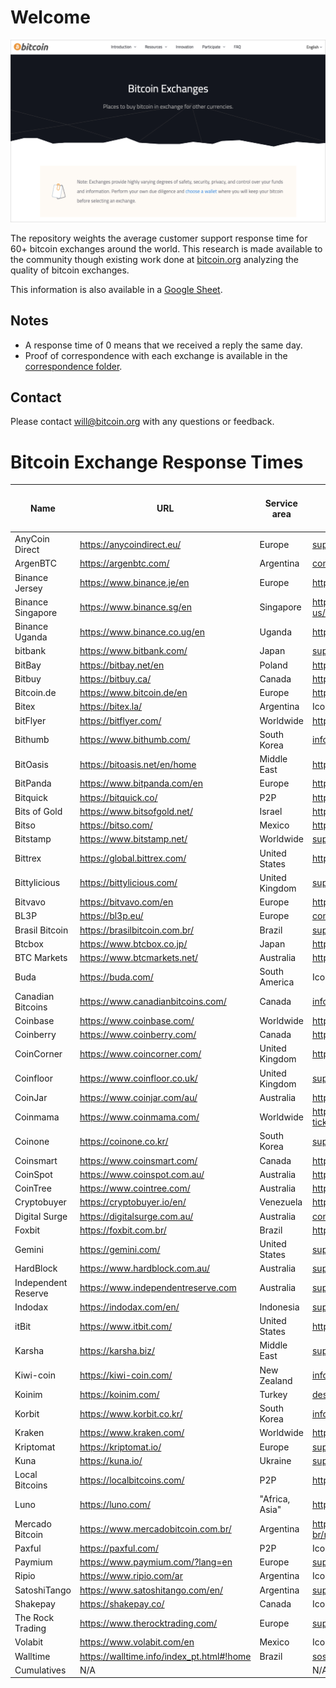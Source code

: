 # Welcome

![bitcoin_exchanges](bitcoin_exchanges.png)

The repository weights the average customer support response time for 60+
bitcoin exchanges around the world. This research is made available to the
community though existing work done at [bitcoin.org](https://bitcoin.org/)
analyzing the quality of bitcoin exchanges.

This information is also available in a [Google Sheet](https://docs.google.com/spreadsheets/d/1k90K6aCj9MMQZjDoMbQsG5_B7MZ4YHkCg_gmtP1G_ag/edit?usp=sharing).

## Notes

+ A response time of 0 means that we received a reply the same day.
+ Proof of correspondence with each exchange is available in the [correspondence folder](https://github.com/wbnns/average-response-time-bitcoin-exchanges/tree/master/correspondence).

## Contact

Please contact [will@bitcoin.org](mailto:will@bitcoin.org) with any questions or
feedback.

# Bitcoin Exchange Response Times


| Name                | URL                                       | Service area   | Contact                                                                  | Last contacted | Response time in days | Previous response time in days (1) | Previous response time in days (2) | Average response time in days | 
|---------------------|-------------------------------------------|----------------|--------------------------------------------------------------------------|----------------|-----------------------|------------------------------------|------------------------------------|-------------------------------| 
| AnyCoin Direct      | https://anycoindirect.eu/                 | Europe         | support@anycoindirect.eu                                                 | 6/4/2020       | 1                     |                                    |                                    | 1.00                          | 
| ArgenBTC            | https://argenbtc.com/                     | Argentina      | contacto@argenbtc.com                                                    | 6/4/2020       | 0                     |                                    |                                    | 0.00                          | 
| Binance Jersey      | https://www.binance.je/en                 | Europe         | https://support.binance.je/hc/en-us/requests/new                         | 6/4/2020       | 1                     |                                    |                                    | 1.00                          | 
| Binance Singapore   | https://www.binance.sg/en                 | Singapore      | https://binancesingapore.zendesk.com/hc/en-us/requests/new               | 6/4/2020       | 1                     |                                    |                                    | 1.00                          | 
| Binance Uganda      | https://www.binance.co.ug/en              | Uganda         | https://support.binance.co.ug/hc/en-us/requests/new                      | 6/4/2020       | 1                     |                                    |                                    | 1.00                          | 
| bitbank             | https://www.bitbank.com/                  | Japan          | support@bitbank.com                                                      | 6/4/2020       | 1                     |                                    |                                    | 1.00                          | 
| BitBay              | https://bitbay.net/en                     | Poland         | https://support.bitbay.net/en/support/home                               | 6/4/2020       | 1                     |                                    |                                    | 1.00                          | 
| Bitbuy              | https://bitbuy.ca/                        | Canada         | https://support.bitbuy.ca/hc/en-us/requests/new                          | 6/4/2020       | 1                     |                                    |                                    | 1.00                          | 
| Bitcoin.de          | https://www.bitcoin.de/en                 | Europe         | https://www.bitcoin.de/en/kontakt                                        | 6/8/2020       | 0                     |                                    |                                    | 0.00                          | 
| Bitex               | https://bitex.la/                         | Argentina      | Icon in bottom right-hand corner of page                                 | 6/8/2020       | 11                    |                                    |                                    | 11.00                         | 
| bitFlyer            | https://bitflyer.com/                     | Worldwide      | https://bitflyer.com/en-eu/contact                                       | 6/8/2020       | 0                     |                                    |                                    | 0.00                          | 
| Bithumb             | https://www.bithumb.com/                  | South Korea    | info@bithumbcorp.com                                                     | 6/8/2020       | 5                     |                                    |                                    | 5.00                          | 
| BitOasis            | https://bitoasis.net/en/home              | Middle East    | https://bitoasis.net/en/support                                          | 6/4/2020       | 1                     |                                    |                                    | 1.00                          | 
| BitPanda            | https://www.bitpanda.com/en               | Europe         | https://support.bitpanda.com/hc/en-us/requests/new                       | 6/4/2020       | 1                     |                                    |                                    | 1.00                          | 
| Bitquick            | https://bitquick.co/                      | P2P            | https://bitquick.co/contact                                              | 6/4/2020       | 1                     |                                    |                                    | 1.00                          | 
| Bits of Gold        | https://www.bitsofgold.net/               | Israel         | https://bitsofgoldhelp.freshdesk.com/en/support/tickets/new              | 6/4/2020       | 3                     |                                    |                                    | 3.00                          | 
| Bitso               | https://bitso.com/                        | Mexico         | https://help.bitso.com/en/support/tickets/new                            | 6/4/2020       | 8                     |                                    |                                    | 8.00                          | 
| Bitstamp            | https://www.bitstamp.net/                 | Worldwide      | support@bitstamp.net                                                     | 6/4/2020       | 1                     |                                    |                                    | 1.00                          | 
| Bittrex             | https://global.bittrex.com/               | United States  | https://bittrexglobal.zendesk.com/hc/en-us/requests/new                  | 6/4/2020       | 1                     |                                    |                                    | 1.00                          | 
| Bittylicious        | https://bittylicious.com/                 | United Kingdom | support@bittylicious.com                                                 | 6/4/2020       | 1                     |                                    |                                    | 1.00                          | 
| Bitvavo             | https://bitvavo.com/en                    | Europe         | https://support.bitvavo.com/l/en                                         | 6/4/2020       | 1                     |                                    |                                    | 1.00                          | 
| BL3P                | https://bl3p.eu/                          | Europe         | contact@bl3p.eu                                                          | 6/4/2020       | 1                     |                                    |                                    | 1.00                          | 
| Brasil Bitcoin      | https://brasilbitcoin.com.br/             | Brazil         | suporte@brasilbitcoin.com.br                                             | 6/4/2020       | 1                     |                                    |                                    | 1.00                          | 
| Btcbox              | https://www.btcbox.co.jp/                 | Japan          | https://support.btcbox.co.jp/hc/en-us/requests/new                       | 6/4/2020       | 1                     |                                    |                                    | 1.00                          | 
| BTC Markets         | https://www.btcmarkets.net/               | Australia      | https://support.btcmarkets.net/hc/en-us/requests/new                     | Pending        | N/A                   |                                    |                                    | N/A                           | 
| Buda                | https://buda.com/                         | South America  | Icon in bottom right-hand corner of page                                 | 6/8/2020       | 0                     |                                    |                                    | 0.00                          | 
| Canadian Bitcoins   | https://www.canadianbitcoins.com/         | Canada         | info@canadianbitcoins.com                                                | 6/5/2020       | 0                     |                                    |                                    | 0.00                          | 
| Coinbase            | https://www.coinbase.com/                 | Worldwide      | https://help.coinbase.com/en/contact-us                                  | 6/8/2020       | 0                     |                                    |                                    | N/A                           | 
| Coinberry           | https://www.coinberry.com/                | Canada         | https://help.coinberry.com/s/                                            | 6/5/2020       | 0                     |                                    |                                    | N/A                           | 
| CoinCorner          | https://www.coincorner.com/               | United Kingdom | https://www.coincorner.com/ContactUs                                     | 6/5/2020       | 0                     |                                    |                                    | 0.00                          | 
| Coinfloor           | https://www.coinfloor.co.uk/              | United Kingdom | support@coinfloor.co.uk                                                  | 6/5/2020       | 4                     |                                    |                                    | 4.00                          | 
| CoinJar             | https://www.coinjar.com/au/               | Australia      | https://support.coinjar.com/hc/en-us/requests/new                        | 6/5/2020       | 3                     |                                    |                                    | 3.00                          | 
| Coinmama            | https://www.coinmama.com/                 | Worldwide      | https://support.coinmama.com/hc/en-us/requests/new?ticket_form_id=190869 | 6/5/2020       | 0                     |                                    |                                    | 0.00                          | 
| Coinone             | https://coinone.co.kr/                    | South Korea    | support@coinone.co.kr                                                    | 6/8/2020       | 2                     |                                    |                                    | 2.00                          | 
| Coinsmart           | https://www.coinsmart.com/                | Canada         | https://www.coinsmart.com/contact-us/                                    | 6/5/2020       | 0                     |                                    |                                    | 0.00                          | 
| CoinSpot            | https://www.coinspot.com.au/              | Australia      | https://coinspot.zendesk.com/hc/en-us/requests/new                       | 6/5/2020       | 1                     |                                    |                                    | 1.00                          | 
| CoinTree            | https://www.cointree.com/                 | Australia      | https://support.cointree.com/hc/en-us/requests                           | 6/8/2020       | 2                     |                                    |                                    | 2.00                          | 
| Cryptobuyer         | https://cryptobuyer.io/en/                | Venezuela      | https://cryptobuyer.io/en/                                               | 6/5/2020       | 2                     |                                    |                                    | 2.00                          | 
| Digital Surge       | https://digitalsurge.com.au/              | Australia      | contact@digitalsurge.com.au                                              | 6/6/2020       | 1                     |                                    |                                    | 1.00                          | 
| Foxbit              | https://foxbit.com.br/                    | Brazil         | https://faq.foxbit.com.br/hc/pt-br/requests/new                          | 6/6/2020       | 2                     |                                    |                                    | 2.00                          | 
| Gemini              | https://gemini.com/                       | United States  | support@gemini.com                                                       | 6/6/2020       | 0                     |                                    |                                    | 0.00                          | 
| HardBlock           | https://www.hardblock.com.au/             | Australia      | support@hardblock.com.au                                                 | 6/6/2020       | 1                     |                                    |                                    | 1.00                          | 
| Independent Reserve | https://www.independentreserve.com        | Australia      | support@independentreserve.com                                           | 6/6/2020       | 0                     |                                    |                                    | 0.00                          | 
| Indodax             | https://indodax.com/en/                   | Indonesia      | support@indodax.com                                                      | 6/6/2020       | 0                     |                                    |                                    | 0.00                          | 
| itBit               | https://www.itbit.com/                    | United States  | https://help.paxos.com/hc/en-us/requests/new                             | 6/6/2020       | 2                     |                                    |                                    | 2.00                          | 
| Karsha              | https://karsha.biz/                       | Middle East    | support@karsha.biz                                                       | 6/6/2020       | 0                     |                                    |                                    | 0.00                          | 
| Kiwi-coin           | https://kiwi-coin.com/                    | New Zealand    | info@kiwi-coin.com                                                       | 6/6/2020       | 1                     |                                    |                                    | 1.00                          | 
| Koinim              | https://koinim.com/                       | Turkey         | destek@koinim.com                                                        | 6/6/2020       | 0                     |                                    |                                    | 0.00                          | 
| Korbit              | https://www.korbit.co.kr/                 | South Korea    | info@korbit.co.kr                                                        | 6/6/2020       | 2                     |                                    |                                    | 2.00                          | 
| Kraken              | https://www.kraken.com/                   | Worldwide      | https://support.kraken.com/hc/en-us/requests/new                         | 6/8/2020       | 0                     |                                    |                                    | 0.00                          | 
| Kriptomat           | https://kriptomat.io/                     | Europe         | support@kriptomat.io                                                     | 6/6/2020       | 0                     |                                    |                                    | 0.00                          | 
| Kuna                | https://kuna.io/                          | Ukraine        | support@kuna.io                                                          | 6/6/2020       | 0                     |                                    |                                    | 0.00                          | 
| Local Bitcoins      | https://localbitcoins.com/                | P2P            | https://localbitcoins.com/support/request/#other                         | 6/6/2020       | 3                     |                                    |                                    | 3.00                          | 
| Luno                | https://luno.com/                         | "Africa, Asia" | https://www.luno.com/help/en/tickets/new                                 | 6/6/2020       | 5                     |                                    |                                    | 5.00                          | 
| Mercado Bitcoin     | https://www.mercadobitcoin.com.br/        | Argentina      | https://suporte.mercadobitcoin.com.br/hc/pt-br/requests/new              | 6/8/2020       | 0                     |                                    |                                    | 0.00                          | 
| Paxful              | https://paxful.com/                       | P2P            | Icon in bottom right-hand corner of page                                 | 6/6/2020       | 1                     |                                    |                                    | 1.00                          | 
| Paymium             | https://www.paymium.com/?lang=en          | Europe         | support@paymium.com                                                      | 6/6/2020       | 2                     |                                    |                                    | 2.00                          | 
| Ripio               | https://www.ripio.com/ar                  | Argentina      | Icon in bottom right-hand corner of page                                 | 6/8/2020       | 11                    |                                    |                                    | 11.00                         | 
| SatoshiTango        | https://www.satoshitango.com/en/          | Argentina      | support@satoshitango.com                                                 | 6/6/2020       | 6                     |                                    |                                    | 6.00                          | 
| Shakepay            | https://shakepay.co/                      | Canada         | Icon in bottom right-hand corner of page                                 | 6/8/2020       | 0                     |                                    |                                    | 0.00                          | 
| The Rock Trading    | https://www.therocktrading.com/           | Europe         | support@therocktrading.com                                               | 6/6/2020       | 0                     |                                    |                                    | 0.00                          | 
| Volabit             | https://www.volabit.com/en                | Mexico         | Icon in bottom right-hand corner of page                                 | 6/8/2020       | 4                     |                                    |                                    | 4.00                          | 
| Walltime            | https://walltime.info/index_pt.html#!home | Brazil         | sos@walltime.info                                                        | 6/6/2020       | 2                     |                                    |                                    | 2.00                          | 
| Cumulatives         | N/A                                       |                | N/A                                                                      | N/A            | 1.63                  | N/A                                | N/A                                | 1.68                          | 

